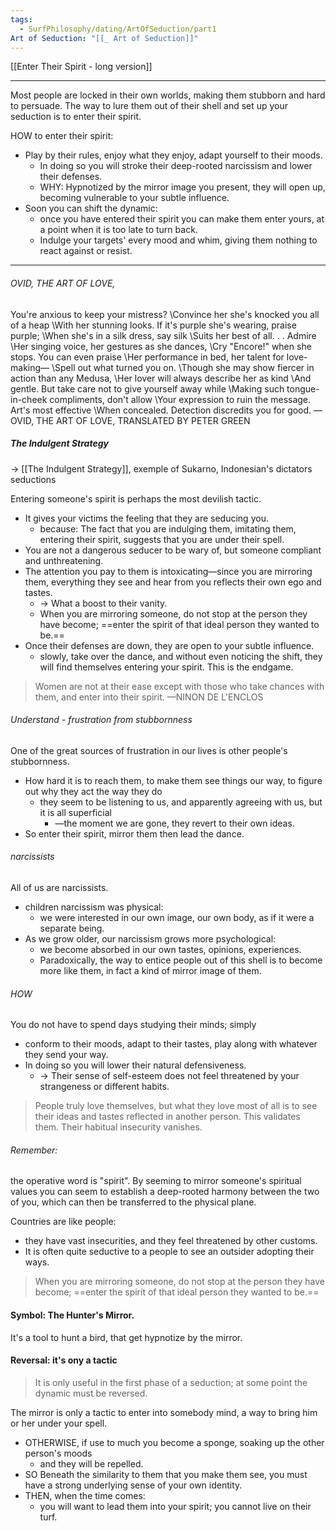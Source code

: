 ```yaml
---
tags:
  - SurfPhilosophy/dating/ArtOfSeduction/part1
Art of Seduction: "[[_ Art of Seduction]]"
---
```

[[Enter Their Spirit - long version]]

---
Most people are locked in their own worlds, making them stubborn and hard to persuade. The way to lure them out of their shell and set up your seduction is to enter their spirit. 

HOW to enter their spirit:
- Play by their rules, enjoy what they enjoy, adapt yourself to their moods. 
	- In doing so you will stroke their deep-rooted narcissism and lower their defenses. 
	- WHY: Hypnotized by the mirror image you present, they will open up, becoming vulnerable to your subtle influence. 
- Soon you can shift the dynamic: 
	- once you have entered their spirit you can make them enter yours, at a point when it is too late to turn back.
	- Indulge your targets' every mood and whim, giving them nothing to react against or resist.

----
###### OVID, THE ART OF LOVE,
You're anxious to keep your mistress?
\Convince her she's knocked you all of a heap
\With her stunning looks. If it's purple she's wearing, praise purple; 
\When she's in a silk dress, say silk
\Suits her best of all. . . Admire 
\Her singing voice, her gestures as she dances, 
\Cry "Encore!" when she stops. You can even praise
\Her performance in bed, her talent for love-making— 
\Spell out what turned you on.
\Though she may show fiercer in action than any Medusa, 
\Her lover will always describe her as kind
\And gentle. But take care not to give yourself away while 
\Making such tongue-in-cheek compliments, don't allow
\Your expression to ruin the message. Art's most effective 
\When concealed. Detection discredits you for good.
—OVID, THE ART OF LOVE, TRANSLATED BY PETER GREEN


##### The Indulgent Strategy
-> [[The Indulgent Strategy]], exemple of Sukarno, Indonesian's dictators seductions

Entering someone's spirit is perhaps the most devilish tactic.
- It gives your victims the feeling that they are seducing you.
	- because: The fact that you are indulging them, imitating them, entering their spirit, suggests that you are under their spell.
- You are not a dangerous seducer to be wary of, but someone compliant and unthreatening. 
- The attention you pay to them is intoxicating—since you are mirroring them, everything they see and hear from you reflects their own ego and tastes.
	- -> What a boost to their vanity. 
	- When you are mirroring someone, do not stop at the person they have become; ==enter the spirit of that ideal person they wanted to be.==
- Once their defenses are down, they are open to your subtle influence.
	- slowly, take over the dance, and without even noticing the shift, they will find themselves entering your spirit. This is the endgame.

> Women are not at their ease except with those who take chances with them, and enter into their spirit.
> —NINON DE L'ENCLOS


###### Understand - frustration from stubbornness
One of the great sources of frustration in our lives is other people's stubbornness.
- How hard it is to reach them, to make them see things our way, to figure out why they act the way they do 
	- they seem to be listening to us, and apparently agreeing with us, but it is all superficial
		- —the moment we are gone, they revert to their own ideas.
- So enter their spirit, mirror them then lead the dance.

###### narcissists
All of us are narcissists.
- children narcissism was physical: 
	- we were interested in our own image, our own body, as if it were a separate being. 
- As we grow older, our narcissism grows more psychological: 
	- we become absorbed in our own tastes, opinions, experiences. 
	- Paradoxically, the way to entice people out of this shell is to become more like them, in fact a kind of mirror image of them.

###### HOW
You do not have to spend days studying their minds; simply 
- conform to their moods, adapt to their tastes, play along with whatever they send your way. 
- In doing so you will lower their natural defensiveness.
	- -> Their sense of self-esteem does not feel threatened by your strangeness or different habits.

> People truly love themselves, but what they love most of all is to see their ideas and tastes reflected in another person. This validates them. Their habitual insecurity vanishes.


###### Remember: 
the operative word is "spirit". By seeming to mirror someone's spiritual values you can seem to establish a deep-rooted harmony between the two of you, which can then be transferred to the physical plane.

Countries are like people: 
- they have vast insecurities, and they feel threatened by other customs. 
- It is often quite seductive to a people to see an outsider adopting their ways.

> When you are mirroring someone, do not stop at the person they have become; ==enter the spirit of that ideal person they wanted to be.==


#### Symbol: The Hunter's Mirror.
It's a tool to hunt a bird, that get hypnotize by the mirror.


#### Reversal: it's ony a tactic
> It is only useful in the first phase of a seduction; at some point the dynamic must be reversed.

The mirror is only a tactic to enter into somebody mind, a way to bring him or her under your spell. 
- OTHERWISE, if use to much you become a sponge, soaking up the other person's moods
	- and they will be repelled.
- SO Beneath the similarity to them that you make them see, you must have a strong underlying sense of your own identity.
- THEN, when the time comes:
	- you will want to lead them into your spirit; you cannot live on their turf. 